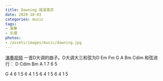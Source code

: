 ```yaml
---
title: Dawning 摇滚南京
date: 2020-10-03
categories: music
tags:
- 演奏
- 乐理
photos:
- /assets/images/music/dawning.jpg
---
```

[演奏视频](https://www.bilibili.com/video/BV1wC4y1873V)
一首D大调的曲子。D大调大三和弦为D Em Fm G A Bm Cdim
和弦进行：
D         Cdim      Bm        A
1         7         6         5

G
4         6         1         5
6         4         1         5
6         4         1         5
6         4         1         5